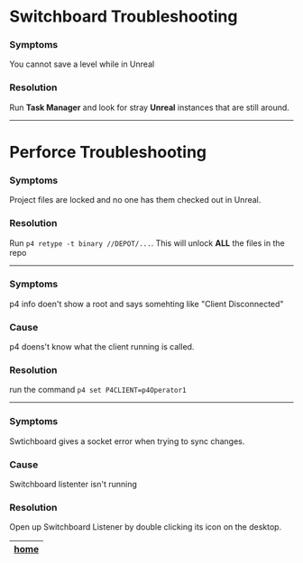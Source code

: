 # Switchboard Troubleshooting

### Symptoms
You cannot save a level while in Unreal 


### Resolution
Run **Task Manager** and look for stray **Unreal** instances that are still around.

---

# Perforce Troubleshooting

### Symptoms
Project files are locked and no one has them checked out in Unreal.

### Resolution
Run `p4 retype -t binary //DEPOT/...`.  This will unlock **ALL** the files in the repo
 
---

### Symptoms
p4 info doen't show a root and says somehting like "Client Disconnected"

### Cause
p4 doens't know what the client running is called. 

### Resolution
run the command `p4 set P4CLIENT=p4Operator1`

---

### Symptoms
Swtichboard gives a socket error when trying to sync changes.

### Cause
Switchboard listenter isn't running

### Resolution
Open up Switchboard Listener by double clicking its icon on the desktop.



| [home](../README.md#user-content-gms2-background-tiles--sprites---table-of-contents) | 
|---|

